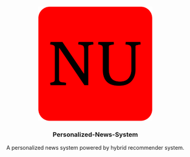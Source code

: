 <p align="center">
  <a href="https://cdn.jim-nielsen.com/ios/512/opera-news-personalized-news-2019-07-23.png">
    <img src="./static/images/github-icon.png" alt="Logo" width="300" height="300">
  </a>

  <h3 align="center">Personalized-News-System</h3>

  <p align="center">
    A personalized news system powered by hybrid recommender system.
    <br />
  </p>
</p>